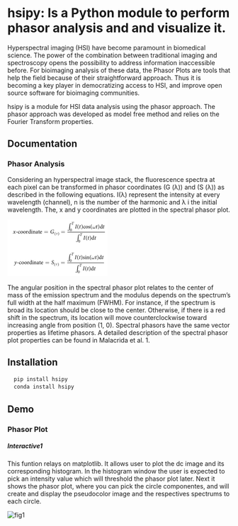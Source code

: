 # hsipy: Is a Python module to perform phasor analysis and and visualize it.

Hyperspectral imaging (HSI) have become paramount 
in biomedical science. The power of the combination between traditional 
imaging and spectroscopy opens the possibility to address information 
inaccessible before. For bioimaging analysis of these data, the Phasor 
Plots are tools that help the field because of their straightforward 
approach. Thus it is becoming a key player in democratizing access to HSI, 
and improve open source software for bioimaging communities.


hsipy is a module for HSI data analysis using the phasor approach. 
The phasor approach was developed as model free method 
and relies on the Fourier Transform properties.


## Documentation


### Phasor Analysis 
Considering an hyperspectral image stack, the fluorescence spectra at each pixel can be
transformed in phasor coordinates (G (λ)) and (S (λ)) as described in the following 
equations. I(λ) represent the intensity at every wavelength (channel), n is the 
number of the harmonic and λ i the initial wavelength. The, x and y coordinates 
are plotted in the spectral phasor plot.

![eq1](https://github.com/bschuty/PhasorPy/blob/main/Figures/equation_spectral.png)


The angular position in the spectral phasor plot relates to the center of mass of 
the emission spectrum and the modulus depends on the spectrum’s full width at 
the half maximum (FWHM). For instance, if the spectrum is broad its location 
should be close to the center. Otherwise, if there is a red shift in the spectrum,
its location will move counterclockwise toward increasing angle from position
(1, 0). Spectral phasors have the same vector properties as lifetime phasors. 
A detailed description of the spectral phasor plot properties can be found in 
Malacrida et al. 1. 


## Installation

```bash
  pip install hsipy
  conda install hsipy
```
    
## Demo

### Phasor Plot

##### Interactive1

This funtion relays on matplotlib. It allows user to plot the dc image and its corresponding histogram. 
In the histogram window the user is expected to pick an intensity value which will threshold the phasor plot later. 
Next it shows the phasor plot, where you can pick the circle componentes, and will create and display the pseudocolor image
and the respectives spectrums to each circle. 

![fig1](https://github.com/schutyb/rep-hsipy/blob/main/figures/int1.png)
